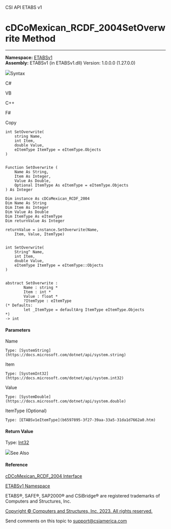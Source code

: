 ﻿

CSI API ETABS v1

# cDCoMexican_RCDF_2004SetOverwrite Method  
  
---  
  
**Namespace:** [ETABSv1](2780f1b8-2033-5289-2298-1cdb2a7508d9.htm)  
**Assembly:** ETABSv1 (in ETABSv1.dll) Version: 1.0.0.0 (1.27.0.0)

![](../icons/SectionExpanded.png)Syntax

C#

VB

C++

F#

Copy

    
    
    int SetOverwrite(
    	string Name,
    	int Item,
    	double Value,
    	eItemType ItemType = eItemType.Objects
    )
    
    
    Function SetOverwrite ( 
    	Name As String,
    	Item As Integer,
    	Value As Double,
    	Optional ItemType As eItemType = eItemType.Objects
    ) As Integer
    
    Dim instance As cDCoMexican_RCDF_2004
    Dim Name As String
    Dim Item As Integer
    Dim Value As Double
    Dim ItemType As eItemType
    Dim returnValue As Integer
    
    returnValue = instance.SetOverwrite(Name, 
    	Item, Value, ItemType)
    
    
    int SetOverwrite(
    	String^ Name, 
    	int Item, 
    	double Value, 
    	eItemType ItemType = eItemType::Objects
    )
    
    
    abstract SetOverwrite : 
            Name : string * 
            Item : int * 
            Value : float * 
            ?ItemType : eItemType 
    (* Defaults:
            let _ItemType = defaultArg ItemType eItemType.Objects
    *)
    -> int 
    

#### Parameters

Name

    Type: [SystemString](https://docs.microsoft.com/dotnet/api/system.string)  

Item

    Type: [SystemInt32](https://docs.microsoft.com/dotnet/api/system.int32)  

Value

    Type: [SystemDouble](https://docs.microsoft.com/dotnet/api/system.double)  

ItemType (Optional)

    Type: [ETABSv1eItemType](b6597895-3f27-39aa-33a5-31da1d7662a0.htm)  

#### Return Value

Type: [Int32](https://docs.microsoft.com/dotnet/api/system.int32)

![](../icons/SectionExpanded.png)See Also

#### Reference

[cDCoMexican_RCDF_2004 Interface](cbde9763-3608-121e-a091-320ff206d3ba.htm)

[ETABSv1 Namespace](2780f1b8-2033-5289-2298-1cdb2a7508d9.htm)

ETABS®, SAFE®, SAP2000® and CSiBridge® are registered trademarks of Computers
and Structures, Inc.  

[Copyright © Computers and Structures, Inc. 2023. All rights
reserved.](http://www.csiamerica.com)

Send comments on this topic to
[support@csiamerica.com](mailto:support%40csiamerica.com?Subject=CSI%20API%20ETABS%20v1)

